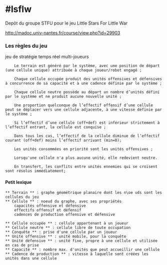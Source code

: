 #lsflw
=====

Depôt du groupe STFU pour le jeu Little Stars For Little War


http://madoc.univ-nantes.fr/course/view.php?id=29903

### Les règles du jeu

jeu de stratégie temps réel multi-joueurs

        Le terrain est généré par le système, avec une position de départ (une cellule unique) attribuée à chaque joueur/robot engagé ; 

        Chaque cellule occupée produit des unités offensives et défensives à concurrence de sa capacité et à une cadence définie par le système ;

        Chaque cellule neutre possède au départ un nombre d’unités défini par le système et ne produit aucune nouvelle unité ; 

        Une proportion quelconque de l’effectif offensif d’une cellule peut se déplacer vers une cellule adjacente, à une vitesse définie par le système ; 

        Si l’effectif d’une cellule (off+def) est inférieur strictement à l’effectif entrant, la cellule est conquise ; 

        Dans tous les cas, l’effectif de la cellule diminue de l’effectif courant (off+def) moins l’effectif arrivant (min=0); 

        Les unités consommées en priorité sont les unités offensives ; 

        Lorsqu'une cellule n'a plus aucune unité, elle redevient neutre.

        En transfert, les conflits entre unités ennemies qui se croisent sont résolus immédiatement;

#### Petit lexique

    ** Terrain ** : graphe géométrique planaire dont les n\oe uds sont les cellules du jeu
    ** Cellule ** : noeud du graphe, avec ses propriétés
        capacités offensive et défensive
        effectifs offensif et défensif
        cadences de production offensive et défensive

    ** Cellule occupée ** : cellule appartenant à un joueur
    ** Cellule neutre ** : cellule libre de toute occupation
    ** Conquête ** : prise d'une cellule par un joueur
    ** Unité offensive ** : unité mobile, pour la conquête
    ** Unité défensive ** : unité fixe, propre à une cellule et utilisée en cas de prise
    ** Capacité ** : nombre max. d'unités que peut accueillir une cellule
    ** Cadence de production ** : vitesse à laquelle sont créées les unités dans une cellule
